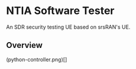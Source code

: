 # NTIA Software Tester 

An SDR security testing UE based on srsRAN's UE.

## Overview

(python-controller.png)[]
